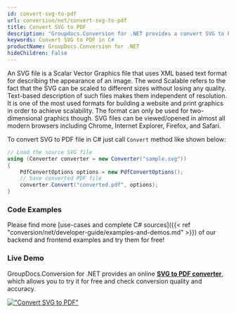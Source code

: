 ```yaml
---
id: convert-svg-to-pdf
url: conversion/net/convert-svg-to-pdf
title: Convert SVG to PDF
description: "Groupdocs.Conversion for .NET provides a convert SVG to PDF feature. Review this article to learn more about SVG format transformations and simple C# code snippet."
keywords: Convert SVG to PDF in C#
productName: GroupDocs.Conversion for .NET
hideChildren: False
---
```


An SVG file is a Scalar Vector Graphics file that uses XML based text format for describing the appearance of an image. The word Scalable refers to the fact that the SVG can be scaled to different sizes without losing any quality. Text-based description of such files makes them independent of resolution. It is one of the most used formats for building a website and print graphics in order to achieve scalability. The format can only be used for two-dimensional graphics though. SVG files can be viewed/opened in almost all modern browsers including Chrome, Internet Explorer, Firefox, and Safari.

To convert SVG to PDF file in C# just call `Convert` method like shown below:

```csharp
// Load the source SVG file
using (Converter converter = new Converter("sample.svg"))
{
    PdfConvertOptions options = new PdfConvertOptions();
    // Save converted PDF file
    converter.Convert("converted.pdf", options);
}
```

### Code Examples

Please find more [use-cases and complete C# sources]({{< ref "conversion/net/developer-guide/examples-and-demos.md" >}}) of our backend and frontend examples and try them for free!

### Live Demo

GroupDocs.Conversion for .NET provides an online [**SVG to PDF converter**](https://products.groupdocs.app/conversion/svg-to-pdf), which allows you to try it for free and check conversion quality and accuracy.

[!["Convert SVG to PDF"](conversion/net/images/convert-svg-to-pdf.png)](https://products.groupdocs.app/conversion/svg-to-pdf)